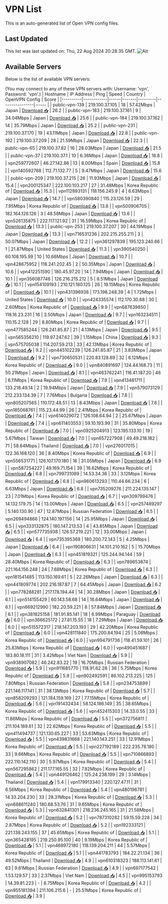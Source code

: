 # VPN List

This is an auto-generated list of Open VPN config files.

## Last Updated

This list was last updated on: Thu, 22 Aug 2024 20:28:35 GMT.
![Alt](https://repobeats.axiom.co/api/embed/186b98318ef1479477931607c1ad7d823f12451f.svg "Repobeats analytics image")

## Available Servers

Below is the list of available VPN servers:

(You may connect to any of these VPN servers with: Username: 'vpn', Password: 'vpn'.)
| Hostname | IP Address | Ping | Speed | Country | OpenVPN Config | Score |
|----------|------------|------|-------|---------|----------------| ----- |
| public-vpn-139 | 219.100.37.105 | 18 | 57.42Mbps | Japan | [Download 📥](./configs/server_0_JP.ovpn) | 26.2 |
| public-vpn-183 | 219.100.37.161 | 9 | 34.04Mbps | Japan | [Download 📥](./configs/server_1_JP.ovpn) | 25.6 |
| public-vpn-184 | 219.100.37.162 | 14 | 35.79Mbps | Japan | [Download 📥](./configs/server_2_JP.ovpn) | 25.2 |
| public-vpn-231 | 219.100.37.170 | 19 | 43.11Mbps | Japan | [Download 📥](./configs/server_3_JP.ovpn) | 22.8 |
| public-vpn-192 | 219.100.37.209 | 28 | 21.59Mbps | Japan | [Download 📥](./configs/server_4_JP.ovpn) | 22.3 |
| public-vpn-65 | 219.100.37.82 | 16 | 28.03Mbps | Japan | [Download 📥](./configs/server_5_JP.ovpn) | 21.5 |
| public-vpn-37 | 219.100.37.1 | 10 | 6.36Mbps | Japan | [Download 📥](./configs/server_6_JP.ovpn) | 16.8 |
| vpn259772607 | 46.27.142.86 | 13 | 8.00Mbps | Spain | [Download 📥](./configs/server_7_ES.ovpn) | 15.8 |
| vpn140592768 | 112.71.132.77 | 5 | 9.47Mbps | Japan | [Download 📥](./configs/server_8_JP.ovpn) | 15.6 |
| public-vpn-209 | 219.100.37.215 | 26 | 11.93Mbps | Japan | [Download 📥](./configs/server_9_JP.ovpn) | 15.4 |
| vpn200125347 | 222.100.103.217 | 27 | 31.48Mbps | Korea Republic of | [Download 📥](./configs/server_10_KR.ovpn) | 15.3 |
| vpn112893131 | 118.156.245.9 | 4 | 6.63Mbps | Japan | [Download 📥](./configs/server_11_JP.ovpn) | 14.7 |
| vpn580390840 | 115.23.126.59 | 29 | 7.95Mbps | Korea Republic of | [Download 📥](./configs/server_12_KR.ovpn) | 13.8 |
| vpn500906705 | 182.164.126.126 | 3 | 48.58Mbps | Japan | [Download 📥](./configs/server_13_JP.ovpn) | 13.6 |
| vpn526135875 | 222.117.121.92 | 31 | 16.59Mbps | Korea Republic of | [Download 📥](./configs/server_14_KR.ovpn) | 13.3 |
| public-vpn-253 | 219.100.37.207 | 30 | 44.19Mbps | Japan | [Download 📥](./configs/server_15_JP.ovpn) | 13.3 |
| vpn716531236 | 202.215.255.211 | 3 | 50.07Mbps | Japan | [Download 📥](./configs/server_16_JP.ovpn) | 12.2 |
| vpn361297839 | 195.123.240.66 | 1 | 21.87Mbps | United States | [Download 📥](./configs/server_17_US.ovpn) | 11.3 |
| vpn390540250 | 60.108.195.99 | 10 | 10.66Mbps | Japan | [Download 📥](./configs/server_18_JP.ovpn) | 10.7 |
| vpn428675952 | 118.241.202.45 | 2 | 50.35Mbps | Japan | [Download 📥](./configs/server_19_JP.ovpn) | 10.6 |
| vpn412251590 | 180.45.97.20 | 14 | 7.94Mbps | Japan | [Download 📥](./configs/server_20_JP.ovpn) | 10.1 |
| vpn356087746 | 126.216.215.212 | 5 | 8.51Mbps | Japan | [Download 📥](./configs/server_21_JP.ovpn) | 10.1 |
| vpn154109193 | 210.121.180.125 | 26 | 19.15Mbps | Korea Republic of | [Download 📥](./configs/server_22_KR.ovpn) | 10.1 |
| vpn431396938 | 173.198.248.39 | 4 | 1.72Mbps | United States | [Download 📥](./configs/server_23_US.ovpn) | 10.0 |
| vpn424335574 | 112.170.30.68 | 30 | 2.60Mbps | Korea Republic of | [Download 📥](./configs/server_24_KR.ovpn) | 9.9 |
| vpn687639850 | 118.16.23.231 | 16 | 3.50Mbps | Japan | [Download 📥](./configs/server_25_JP.ovpn) | 9.7 |
| vpn163234511 | 110.15.2.128 | 29 | 8.80Mbps | Korea Republic of | [Download 📥](./configs/server_26_KR.ovpn) | 9.7 |
| vpn477585244 | 126.241.85.87 | 21 | 4.13Mbps | Japan | [Download 📥](./configs/server_27_JP.ovpn) | 9.5 |
| vpn565356210 | 119.97.247.62 | 39 | 1.15Mbps | China | [Download 📥](./configs/server_28_CN.ovpn) | 9.3 |
| vpn575705038 | 114.207.59.213 | 33 | 42.13Mbps | Korea Republic of | [Download 📥](./configs/server_29_KR.ovpn) | 9.2 |
| vpn445102239 | 126.241.85.87 | 21 | 3.83Mbps | Japan | [Download 📥](./configs/server_30_JP.ovpn) | 9.2 |
| vpn730650531 | 220.83.128.89 | 32 | 6.12Mbps | Korea Republic of | [Download 📥](./configs/server_31_KR.ovpn) | 9.0 |
| vpn840891697 | 124.44.168.73 | 11 | 50.21Mbps | Japan | [Download 📥](./configs/server_32_JP.ovpn) | 8.1 |
| vpn463762241 | 116.41.187.20 | 46 | 6.11Mbps | Korea Republic of | [Download 📥](./configs/server_33_KR.ovpn) | 7.9 |
| vpn413481711 | 133.218.49.14 | 2 | 19.94Mbps | Japan | [Download 📥](./configs/server_34_JP.ovpn) | 7.9 |
| vpn579073129 | 212.233.134.39 | 7 | 7.76Mbps | Bulgaria | [Download 📥](./configs/server_35_BG.ovpn) | 7.8 |
| vpn805207565 | 110.172.48.51 | 13 | 8.43Mbps | Japan | [Download 📥](./configs/server_36_JP.ovpn) | 7.6 |
| vpn185068761 | 115.23.44.99 | 26 | 2.41Mbps | Korea Republic of | [Download 📥](./configs/server_37_KR.ovpn) | 7.4 |
| vpn614029072 | 126.108.64.94 | 2 | 25.67Mbps | Japan | [Download 📥](./configs/server_38_JP.ovpn) | 7.4 |
| vpn611403553 | 59.10.193.99 | 31 | 35.80Mbps | Korea Republic of | [Download 📥](./configs/server_39_KR.ovpn) | 7.0 |
| vpn0925204913 | 123.195.133.10 | 19 | 5.67Mbps | Taiwan | [Download 📥](./configs/server_40_TW.ovpn) | 7.0 |
| vpn657227908 | 49.49.218.182 | 71 | 58.64Mbps | Thailand | [Download 📥](./configs/server_41_TH.ovpn) | 7.0 |
| vpn276017015 | 122.36.168.120 | 36 | 8.40Mbps | Korea Republic of | [Download 📥](./configs/server_42_KR.ovpn) | 6.9 |
| vpn556531771 | 126.107.170.180 | 16 | 31.05Mbps | Japan | [Download 📥](./configs/server_43_JP.ovpn) | 6.9 |
| vpn587254227 | 49.169.71.154 | 39 | 16.62Mbps | Korea Republic of | [Download 📥](./configs/server_44_KR.ovpn) | 6.8 |
| vpn799731089 | 14.53.34.36 | 33 | 3.12Mbps | Korea Republic of | [Download 📥](./configs/server_45_KR.ovpn) | 6.8 |
| vpn960613293 | 110.44.66.234 | 6 | 6.63Mbps | Japan | [Download 📥](./configs/server_46_JP.ovpn) | 6.8 |
| vpn735209276 | 211.224.135.147 | 23 | 7.01Mbps | Korea Republic of | [Download 📥](./configs/server_47_KR.ovpn) | 6.7 |
| vpn309799476 | 14.132.179.75 | 14 | 13.00Mbps | Japan | [Download 📥](./configs/server_48_JP.ovpn) | 6.5 |
| vpn257489297 | 5.140.130.90 | 47 | 12.87Mbps | Russian Federation | [Download 📥](./configs/server_49_RU.ovpn) | 6.5 |
| vpn269494866 | 124.140.197.156 | 14 | 25.95Mbps | Japan | [Download 📥](./configs/server_50_JP.ovpn) | 6.5 |
| vpn333132875 | 180.147.213.53 | 4 | 43.85Mbps | Japan | [Download 📥](./configs/server_51_JP.ovpn) | 6.5 |
| vpn577735938 | 126.57.219.221 | 12 | 33.00Mbps | Japan | [Download 📥](./configs/server_52_JP.ovpn) | 6.4 |
| vpn735395368 | 180.200.72.143 | 5 | 4.25Mbps | Japan | [Download 📥](./configs/server_53_JP.ovpn) | 6.4 |
| vpn190806631 | 14.101.210.162 | 5 | 15.70Mbps | Japan | [Download 📥](./configs/server_54_JP.ovpn) | 6.3 |
| vpn451819321 | 125.244.94.144 | 59 | 28.40Mbps | Korea Republic of | [Download 📥](./configs/server_55_KR.ovpn) | 6.3 |
| vpn789653874 | 221.164.156.248 | 24 | 7.68Mbps | Korea Republic of | [Download 📥](./configs/server_56_KR.ovpn) | 6.3 |
| vpn181541485 | 113.150.169.61 | 5 | 22.26Mbps | Japan | [Download 📥](./configs/server_57_JP.ovpn) | 6.3 |
| vpn441809774 | 202.216.187.87 | 7 | 64.45Mbps | Japan | [Download 📥](./configs/server_58_JP.ovpn) | 6.2 |
| vpn778288281 | 217.178.194.44 | 14 | 30.28Mbps | Japan | [Download 📥](./configs/server_59_JP.ovpn) | 6.1 |
| vpn514155429 | 60.143.58.68 | 14 | 16.64Mbps | Japan | [Download 📥](./configs/server_60_JP.ovpn) | 6.1 |
| vpn669212990 | 182.20.59.221 | 8 | 57.84Mbps | Japan | [Download 📥](./configs/server_61_JP.ovpn) | 6.1 |
| vpn381825158 | 181.91.85.141 | 18 | 6.99Mbps | Paraguay | [Download 📥](./configs/server_62_PY.ovpn) | 6.0 |
| vpn366625172 | 27.81.15.55 | 18 | 7.29Mbps | Japan | [Download 📥](./configs/server_63_JP.ovpn) | 6.0 |
| vpn515572317 | 218.147.203.193 | 29 | 42.20Mbps | Korea Republic of | [Download 📥](./configs/server_64_KR.ovpn) | 6.0 |
| vpn428111840 | 175.200.84.194 | 25 | 5.08Mbps | Korea Republic of | [Download 📥](./configs/server_65_KR.ovpn) | 6.0 |
| vpn994791736 | 118.41.59.101 | 26 | 25.83Mbps | Korea Republic of | [Download 📥](./configs/server_66_KR.ovpn) | 6.0 |
| vpn490451687 | 183.80.18.111 | 31 | 3.42Mbps | Viet Nam | [Download 📥](./configs/server_67_VN.ovpn) | 5.9 |
| vpn938907082 | 46.242.83.22 | 19 | 16.70Mbps | Russian Federation | [Download 📥](./configs/server_68_RU.ovpn) | 5.9 |
| vpn911685770 | 118.91.62.28 | 36 | 5.75Mbps | Korea Republic of | [Download 📥](./configs/server_69_KR.ovpn) | 5.9 |
| vpn902492591 | 86.102.213.225 | 125 | 7.80Mbps | Russian Federation | [Download 📥](./configs/server_70_RU.ovpn) | 5.8 |
| vpn234753899 | 221.146.117.141 | 31 | 38.13Mbps | Korea Republic of | [Download 📥](./configs/server_71_KR.ovpn) | 5.7 |
| vpn858209293 | 121.184.159.169 | 27 | 77.15Mbps | Korea Republic of | [Download 📥](./configs/server_72_KR.ovpn) | 5.6 |
| vpn191432434 | 58.124.186.149 | 35 | 38.65Mbps | Korea Republic of | [Download 📥](./configs/server_73_KR.ovpn) | 5.6 |
| vpn452415303 | 14.33.0.55 | 33 | 11.86Mbps | Korea Republic of | [Download 📥](./configs/server_74_KR.ovpn) | 5.5 |
| vpn372756811 | 211.104.189.61 | 32 | 22.62Mbps | Korea Republic of | [Download 📥](./configs/server_75_KR.ovpn) | 5.5 |
| vpn411494737 | 121.130.65.227 | 33 | 53.63Mbps | Korea Republic of | [Download 📥](./configs/server_76_KR.ovpn) | 5.5 |
| vpn439831668 | 221.140.143.251 | 33 | 12.91Mbps | Korea Republic of | [Download 📥](./configs/server_77_KR.ovpn) | 5.5 |
| vpn227192189 | 222.235.78.180 | 33 | 9.66Mbps | Korea Republic of | [Download 📥](./configs/server_78_KR.ovpn) | 5.5 |
| vpn710866893 | 222.110.142.110 | 30 | 5.97Mbps | Korea Republic of | [Download 📥](./configs/server_79_KR.ovpn) | 5.4 |
| vpn567295862 | 211.177.165.55 | 32 | 7.82Mbps | Korea Republic of | [Download 📥](./configs/server_80_KR.ovpn) | 5.4 |
| vpn449126462 | 125.24.238.199 | 29 | 3.14Mbps | Thailand | [Download 📥](./configs/server_81_TH.ovpn) | 5.4 |
| vpn179913340 | 220.127.47.11 | 31 | 6.56Mbps | Korea Republic of | [Download 📥](./configs/server_82_KR.ovpn) | 5.4 |
| vpn480196781 | 14.33.204.230 | 33 | 28.31Mbps | Korea Republic of | [Download 📥](./configs/server_83_KR.ovpn) | 5.3 |
| vpn688611240 | 180.68.53.76 | 31 | 9.65Mbps | Korea Republic of | [Download 📥](./configs/server_84_KR.ovpn) | 5.3 |
| vpn632841301 | 218.236.245.165 | 31 | 21.58Mbps | Korea Republic of | [Download 📥](./configs/server_85_KR.ovpn) | 5.2 |
| vpn787310282 | 59.15.59.228 | 34 | 2.87Mbps | Korea Republic of | [Download 📥](./configs/server_86_KR.ovpn) | 5.2 |
| vpn192333121 | 221.138.243.155 | 37 | 45.65Mbps | Korea Republic of | [Download 📥](./configs/server_87_KR.ovpn) | 5.1 |
| vpn365428195 | 219.250.95.100 | 40 | 9.19Mbps | Korea Republic of | [Download 📥](./configs/server_88_KR.ovpn) | 5.1 |
| vpn468972180 | 118.139.204.211 | 44 | 5.57Mbps | Korea Republic of | [Download 📥](./configs/server_89_KR.ovpn) | 5.1 |
| vpn441783793 | 184.22.21.134 | 36 | 49.52Mbps | Thailand | [Download 📥](./configs/server_90_TH.ovpn) | 4.9 |
| vpn610318323 | 188.113.141.61 | 63 | 9.61Mbps | Russian Federation | [Download 📥](./configs/server_91_RU.ovpn) | 4.9 |
| vpn697177542 | 1.53.129.57 | 33 | 2.37Mbps | Viet Nam | [Download 📥](./configs/server_92_VN.ovpn) | 4.5 |
| vpn995153793 | 14.39.81.223 | - | 8.75Mbps | Korea Republic of | [Download 📥](./configs/server_93_KR.ovpn) | 4.2 |
| vpn955181394 | 211.106.215.6 | - | 25.51Mbps | Korea Republic of | [Download 📥](./configs/server_94_KR.ovpn) | 3.9 |
